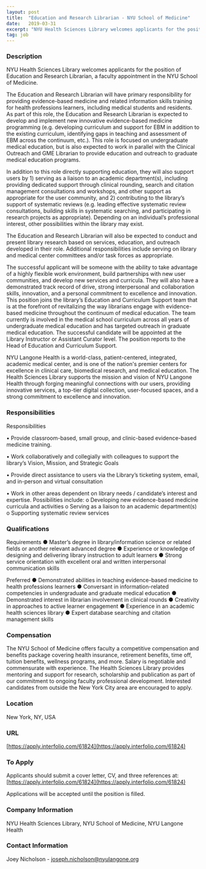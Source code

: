 ```yaml
---
layout: post
title:  "Education and Research Librarian - NYU School of Medicine"
date:   2019-03-31
excerpt: "NYU Health Sciences Library welcomes applicants for the position of Education and Research Librarian, a faculty appointment in the NYU School of Medicine. The Education and Research Librarian will have primary responsibility for providing evidence-based medicine and related information skills training for health professions learners, including medical students and residents...."
tag: job
---
```


### Description   

NYU Health Sciences Library welcomes applicants for the position of Education and Research Librarian, a faculty appointment in the NYU School of Medicine. 

The Education and Research Librarian will have primary responsibility for providing evidence-based medicine and related information skills training for health professions learners, including medical students and residents. As part of this role, the Education and Research Librarian is expected to develop and implement new innovative evidence-based medicine programming (e.g. developing curriculum and support for EBM in addition to the existing curriculum, identifying gaps in teaching and assessment of EBM across the continuum, etc.). This role is focused on undergraduate medical education, but is also expected to work in parallel with the Clinical Outreach and GME Librarian to provide education and outreach to graduate medical education programs.

In addition to this role directly supporting education, they will also support users by 1) serving as a liaison to an academic department(s), including providing dedicated support through clinical rounding, search and citation management consultations and workshops, and other support as appropriate for the user community, and 2) contributing to the library’s support of systematic reviews (e.g. leading effective systematic review consultations, building skills in systematic searching, and participating in research projects as appropriate). Depending on an individual’s professional interest, other possibilities within the library may exist.

The Education and Research Librarian will also be expected to conduct and present library research based on services, education, and outreach developed in their role. Additional responsibilities include serving on library and medical center committees and/or task forces as appropriate. 

The successful applicant will be someone with the ability to take advantage of a highly flexible work environment, build partnerships with new user communities, and develop new services and curricula. They will also have a demonstrated track record of drive, strong interpersonal and collaboration skills, innovation, and a personal commitment to excellence and innovation. This position joins the library’s Education and Curriculum Support team that is at the forefront of revitalizing the way librarians engage with evidence-based medicine throughout the continuum of medical education. The team currently is involved in the medical school curriculum across all years of undergraduate medical education and has targeted outreach in graduate medical education. The successful candidate will be appointed at the Library Instructor or Assistant Curator level. The position reports to the Head of Education and Curriculum Support.

NYU Langone Health is a world-class, patient-centered, integrated, academic medical center, and is one of the nation's premier centers for excellence in clinical care, biomedical research, and medical education. The Health Sciences Library supports the mission and vision of NYU Langone Health through forging meaningful connections with our users, providing innovative services, a top-tier digital collection, user-focused spaces, and a strong commitment to excellence and innovation. 


### Responsibilities   

Responsibilities

• 	Provide classroom-based, small group, and clinic-based evidence-based medicine training.

• 	Work collaboratively and collegially with colleagues to support the library’s Vision, Mission, and Strategic Goals

• 	Provide direct assistance to users via the Library’s ticketing system, email, and in-person and virtual consultation 

• 	Work in other areas dependent on library needs / candidate’s interest and expertise. Possibilities include:
o	Developing new evidence-based medicine curricula and activities
o	Serving as a liaison to an academic department(s)
o	Supporting systematic review services



### Qualifications   

Requirements
●	Master’s degree in library/information science or related fields or another relevant advanced degree 
●	Experience or knowledge of designing and delivering library instruction to adult learners
●	Strong service orientation with excellent oral and written interpersonal communication skills

Preferred
●	Demonstrated abilities in teaching evidence-based medicine to health professions learners
●	Conversant in information-related competencies in undergraduate and graduate medical education
●	Demonstrated interest in librarian involvement in clinical rounds
●	Creativity in approaches to active learner engagement
●	Experience in an academic health sciences library
●	Expert database searching and citation management skills


### Compensation   

The NYU School of Medicine offers faculty a competitive compensation and benefits package covering health insurance, retirement benefits, time off, tuition benefits, wellness programs, and more. Salary is negotiable and commensurate with experience. The Health Sciences Library provides mentoring and support for research, scholarship and publication as part of our commitment to ongoing faculty professional development. Interested candidates from outside the New York City area are encouraged to apply.


### Location   

New York, NY, USA


### URL   

[https://apply.interfolio.com/61824](https://apply.interfolio.com/61824) 

### To Apply   

Applicants should submit a cover letter, CV, and three references at: [https://apply.interfolio.com/61824](https://apply.interfolio.com/61824) 

Applications will be accepted until the position is filled.


### Company Information   

NYU Health Sciences Library, NYU School of Medicine, NYU Langone Health


### Contact Information   

Joey Nicholson - joseph.nicholson@nyulangone.org


